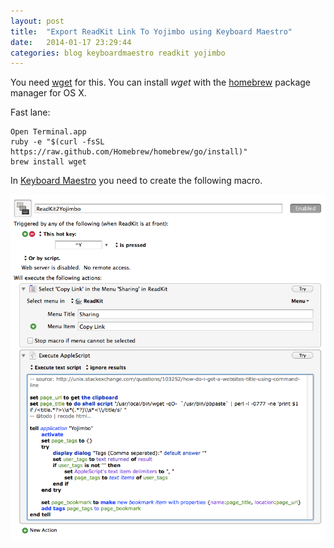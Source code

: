 ```yaml
---
layout: post
title:  "Export ReadKit Link To Yojimbo using Keyboard Maestro"
date:   2014-01-17 23:29:44
categories: blog keyboardmaestro readkit yojimbo
---
```


You need [wget](https://www.gnu.org/software/wget/) for this. You can install *wget* with the [homebrew](http://brew.sh) package manager for OS X.

Fast lane: 

    Open Terminal.app
    ruby -e "$(curl -fsSL https://raw.github.com/Homebrew/homebrew/go/install)"
    brew install wget


In [Keyboard Maestro](http://www.keyboardmaestro.com/) you need to create the following macro.

![keyboardmaestroscreenshot](/img/readkit2yojimbo.png)

